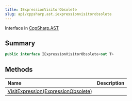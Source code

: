 ```yaml
---
title: IExpressionVisitorObsolete
slug: api/cppsharp.ast.iexpressionvisitorobsolete
---
```

Interface in [CppSharp.AST](/api/cppsharp/ast)

## Summary



```csharp
public interface IExpressionVisitorObsolete<out T>
```

## Methods

|Name|Description|
|:---|:---|
|[VisitExpression\(ExpressionObsolete\)](/api/cppsharp/ast/iexpressionvisitorobsolete/visitexpression)||

